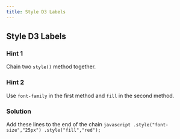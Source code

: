 ```yaml
---
title: Style D3 Labels
---
```

## Style D3 Labels

### Hint 1

Chain two ` style() ` method together.

### Hint 2

Use ` font-family ` in the first method and ` fill ` in the second method.

### Solution

Add these lines to the end of the chain
`javascript
  .style("font-size","25px")
  .style("fill","red");
`
